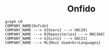 <h1 align="center">Onfido</h1>

```mermaid
graph LR
COMPANY_NAME{Onfido}
COMPANY_NAME ---> U{Users} ---> UN[20]
COMPANY_NAME ---> R{Repositories} ---> RN[360]
COMPANY_NAME ---> G{Gists} ---> GN[21]
COMPANY_NAME ---> ML{Most Used<br>Languages}
```
